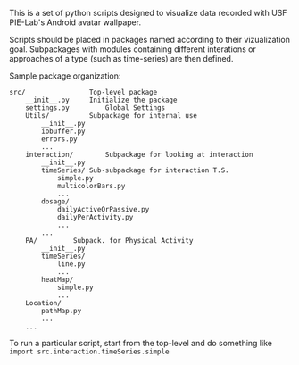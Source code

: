 This is a set of python scripts designed to visualize data recorded with USF PIE-Lab's Android avatar wallpaper.

Scripts should be placed in packages named according to their vizualization goal. Subpackages with modules containing different interations or approaches of a type (such as time-series) are then defined.

Sample package organization:

```
src/				Top-level package
	__init__.py		Initialize the package
	settings.py 		Global Settings
	Utils/			Subpackage for internal use
		__init__.py
		iobuffer.py
		errors.py
		...
	interaction/		Subpackage for looking at interaction
		__init__.py
		timeSeries/	Sub-subpackage for interaction T.S.
			simple.py
			multicolorBars.py
			...
		dosage/
			dailyActiveOrPassive.py
			dailyPerActivity.py
			...
		...
	PA/			Subpack. for Physical Activity
		__init__.py
		timeSeries/
			line.py
			...
		heatMap/
			simple.py
			...
	Location/
		pathMap.py
		...
	...
```

To run a particular script, start from the top-level and do something like ```import src.interaction.timeSeries.simple```
